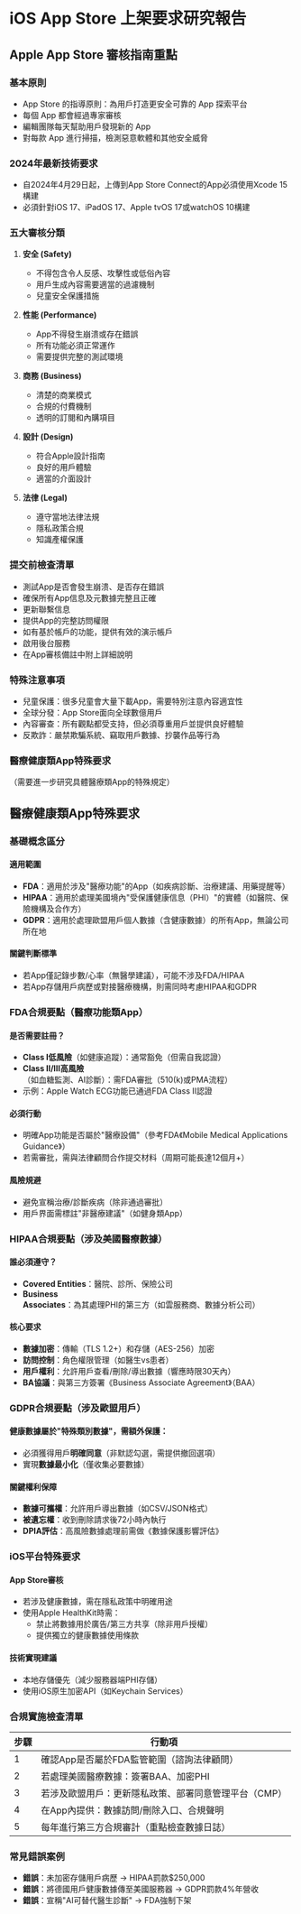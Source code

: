 # iOS App Store 上架要求研究報告

## Apple App Store 審核指南重點

### 基本原則
- App Store 的指導原則：為用戶打造更安全可靠的 App 探索平台
- 每個 App 都會經過專家審核
- 編輯團隊每天幫助用戶發現新的 App
- 對每款 App 進行掃描，檢測惡意軟體和其他安全威脅

### 2024年最新技術要求
- 自2024年4月29日起，上傳到App Store Connect的App必須使用Xcode 15構建
- 必須針對iOS 17、iPadOS 17、Apple tvOS 17或watchOS 10構建

### 五大審核分類
1. **安全 (Safety)**
   - 不得包含令人反感、攻擊性或低俗內容
   - 用戶生成內容需要適當的過濾機制
   - 兒童安全保護措施

2. **性能 (Performance)**
   - App不得發生崩溃或存在錯誤
   - 所有功能必須正常運作
   - 需要提供完整的測試環境

3. **商務 (Business)**
   - 清楚的商業模式
   - 合規的付費機制
   - 透明的訂閱和內購項目

4. **設計 (Design)**
   - 符合Apple設計指南
   - 良好的用戶體驗
   - 適當的介面設計

5. **法律 (Legal)**
   - 遵守當地法律法規
   - 隱私政策合規
   - 知識產權保護

### 提交前檢查清單
- 測試App是否會發生崩溃、是否存在錯誤
- 確保所有App信息及元數據完整且正確
- 更新聯繫信息
- 提供App的完整訪問權限
- 如有基於帳戶的功能，提供有效的演示帳戶
- 啟用後台服務
- 在App審核備註中附上詳細說明

### 特殊注意事項
- 兒童保護：很多兒童會大量下載App，需要特別注意內容適宜性
- 全球分發：App Store面向全球數億用戶
- 內容審查：所有觀點都受支持，但必須尊重用戶並提供良好體驗
- 反欺詐：嚴禁欺騙系統、竊取用戶數據、抄襲作品等行為

### 醫療健康類App特殊要求
（需要進一步研究具體醫療類App的特殊規定）


## 醫療健康類App特殊要求

### 基礎概念區分

#### 適用範圍
- **FDA**：適用於涉及"醫療功能"的App（如疾病診斷、治療建議、用藥提醒等）
- **HIPAA**：適用於處理美國境內"受保護健康信息（PHI）"的實體（如醫院、保險機構及合作方）
- **GDPR**：適用於處理歐盟用戶個人數據（含健康數據）的所有App，無論公司所在地

#### 關鍵判斷標準
- 若App僅記錄步數/心率（無醫學建議），可能不涉及FDA/HIPAA
- 若App存儲用戶病歷或對接醫療機構，則需同時考慮HIPAA和GDPR

### FDA合規要點（醫療功能類App）

#### 是否需要註冊？
- **Class I低風險**（如健康追蹤）：通常豁免（但需自我認證）
- **Class II/III高風險**（如血糖監測、AI診斷）：需FDA審批（510(k)或PMA流程）
- 示例：Apple Watch ECG功能已通過FDA Class II認證

#### 必須行動
- 明確App功能是否屬於"醫療設備"（參考FDA《Mobile Medical Applications Guidance》）
- 若需審批，需與法律顧問合作提交材料（周期可能長達12個月+）

#### 風險規避
- 避免宣稱治療/診斷疾病（除非通過審批）
- 用戶界面需標註"非醫療建議"（如健身類App）

### HIPAA合規要點（涉及美國醫療數據）

#### 誰必須遵守？
- **Covered Entities**：醫院、診所、保險公司
- **Business Associates**：為其處理PHI的第三方（如雲服務商、數據分析公司）

#### 核心要求
- **數據加密**：傳輸（TLS 1.2+）和存儲（AES-256）加密
- **訪問控制**：角色權限管理（如醫生vs患者）
- **用戶權利**：允許用戶查看/刪除/導出數據（響應時限30天內）
- **BA協議**：與第三方簽署《Business Associate Agreement》（BAA）

### GDPR合規要點（涉及歐盟用戶）

#### 健康數據屬於"特殊類別數據"，需額外保護：
- 必須獲得用戶**明確同意**（非默認勾選，需提供撤回選項）
- 實現**數據最小化**（僅收集必要數據）

#### 關鍵權利保障
- **數據可攜權**：允許用戶導出數據（如CSV/JSON格式）
- **被遺忘權**：收到刪除請求後72小時內執行
- **DPIA評估**：高風險數據處理前需做《數據保護影響評估》

### iOS平台特殊要求

#### App Store審核
- 若涉及健康數據，需在隱私政策中明確用途
- 使用Apple HealthKit時需：
  - 禁止將數據用於廣告/第三方共享（除非用戶授權）
  - 提供獨立的健康數據使用條款

#### 技術實現建議
- 本地存儲優先（減少服務器端PHI存儲）
- 使用iOS原生加密API（如Keychain Services）

### 合規實施檢查清單

| 步驟 | 行動項 |
|------|--------|
| 1 | 確認App是否屬於FDA監管範圍（諮詢法律顧問） |
| 2 | 若處理美國醫療數據：簽署BAA、加密PHI |
| 3 | 若涉及歐盟用戶：更新隱私政策、部署同意管理平台（CMP） |
| 4 | 在App內提供：數據訪問/刪除入口、合規聲明 |
| 5 | 每年進行第三方合規審計（重點檢查數據日誌） |

### 常見錯誤案例
- **錯誤**：未加密存儲用戶病歷 → HIPAA罰款$250,000
- **錯誤**：將德國用戶健康數據傳至美國服務器 → GDPR罰款4%年營收
- **錯誤**：宣稱"AI可替代醫生診斷" → FDA強制下架

